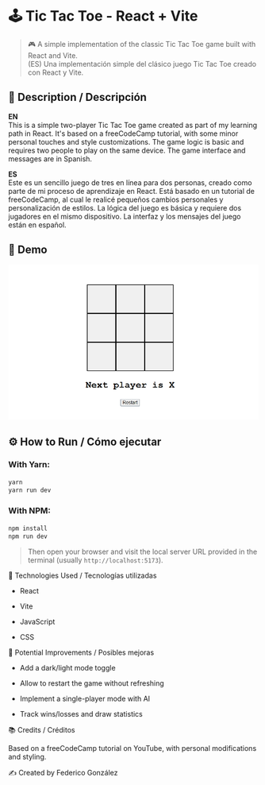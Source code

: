 # 🕹️ Tic Tac Toe - React + Vite  

> 🎮 A simple implementation of the classic Tic Tac Toe game built with React and Vite.  
> (ES) Una implementación simple del clásico juego Tic Tac Toe creado con React y Vite.

## 📌 Description / Descripción

**EN**  
This is a simple two-player Tic Tac Toe game created as part of my learning path in React. It's based on a freeCodeCamp tutorial, with some minor personal touches and style customizations. The game logic is basic and requires two people to play on the same device. The game interface and messages are in Spanish.

**ES**  
Este es un sencillo juego de tres en línea para dos personas, creado como parte de mi proceso de aprendizaje en React. Está basado en un tutorial de freeCodeCamp, al cual le realicé pequeños cambios personales y personalización de estilos. La lógica del juego es básica y requiere dos jugadores en el mismo dispositivo. La interfaz y los mensajes del juego están en español.  

## 🎥 Demo

![Demo del juego](./demo.gif)


## ⚙️ How to Run / Cómo ejecutar

### With Yarn:

```bash
yarn
yarn run dev
```

### With NPM:

```bash
npm install
npm run dev
```  

> Then open your browser and visit the local server URL provided in the terminal (usually `http://localhost:5173`).  


🚀 Technologies Used / Tecnologías utilizadas

* React

* Vite

* JavaScript

* CSS


🧠 Potential Improvements / Posibles mejoras

* Add a dark/light mode toggle

* Allow to restart the game without refreshing

* Implement a single-player mode with AI

* Track wins/losses and draw statistics  


📚 Credits / Créditos

Based on a freeCodeCamp tutorial on YouTube, with personal modifications and styling.  


✍️ Created by Federico González
